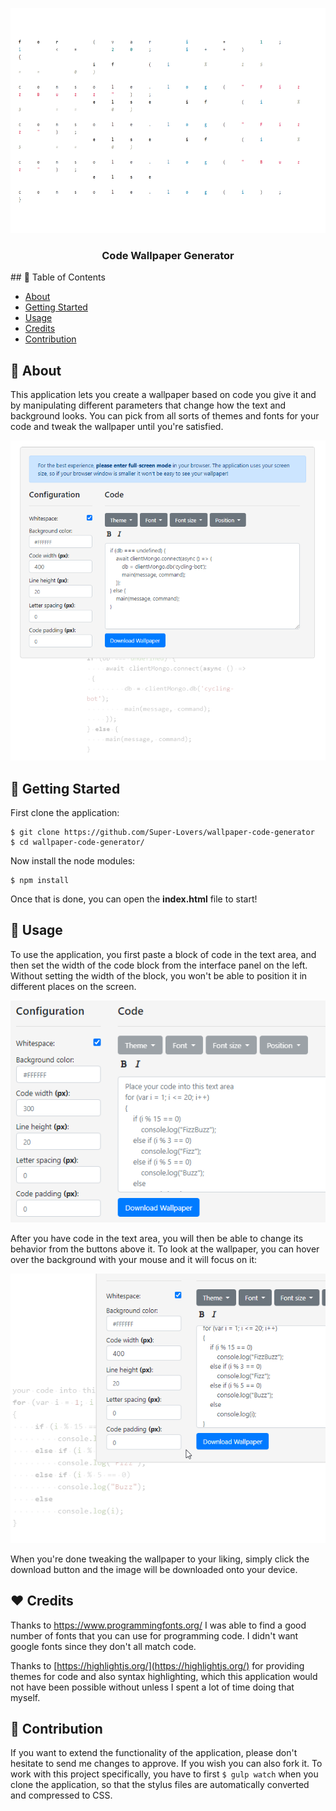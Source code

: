 <p align="center">
  <a href="" rel="noopener">
 <img width=640px height=360px src="images/logo.png" alt="logo"></a>
</p>

<h3 align="center">Code Wallpaper Generator</h3>
## 📝 Table of Contents

* [About](#about)
* [Getting Started](#getting-started)
* [Usage](#usage)
* [Credits](#credits)
* [Contribution](#contribution)



## 🧐 About <a name = "about"></a>

This application lets you create a wallpaper based on code you give it and by manipulating different parameters that change how the text and background looks. You can pick from all sorts of themes and fonts for your code and tweak the wallpaper until you're satisfied.

![](images/preview.png)

## 🏁 Getting Started <a name = "getting-started"></a>

First clone the application:

````
$ git clone https://github.com/Super-Lovers/wallpaper-code-generator
$ cd wallpaper-code-generator/
````

Now install the node modules:

````
$ npm install
````

Once that is done, you can open the **index.html** file to start!

## 🎈 Usage <a name = "usage"></a>

To use the application, you first paste a block of code in the text area, and then set the width of the code block from the interface panel on the left. Without setting the width of the block, you won't be able to position it in different places on the screen.

![](images/tutorial.png)

After you have code in the text area, you will then be able to change its behavior from the buttons above it. To look at the wallpaper, you can hover over the background with your mouse and it will focus on it:

![](images/focus.gif)

When you're done tweaking the wallpaper to your liking, simply click the download button and the image will be downloaded onto your device.

## ❤️ Credits <a name = "credits"></a>

Thanks to https://www.programmingfonts.org/ I was able to find a good number of fonts that you can use for programming code. I didn't want google fonts since they don't all match code.

Thanks to [https://highlightjs.org/](https://highlightjs.org/) for providing themes for code and also syntax highlighting, which this application would not have been possible without unless I spent a lot of time doing that myself.

## 🎁 Contribution <a name = "contribution"></a>

If you want to extend the functionality of the application, please don't hesitate to send me changes to approve. If you wish you can also fork it. To work with this project specifically, you have to first ``$ gulp watch`` when you clone the application, so that the stylus files are automatically converted and compressed to CSS.
